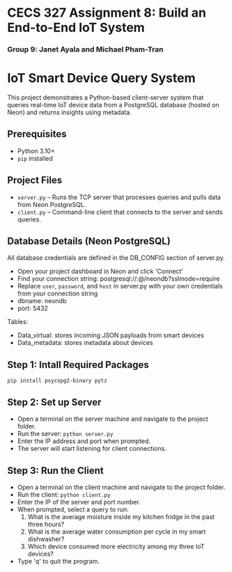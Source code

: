 # CECS 327 Assignment 8: Build an End-to-End IoT System  
### Group 9: Janet Ayala and Michael Pham-Tran  

# IoT Smart Device Query System  

This project demonstrates a Python-based client-server system that queries real-time IoT device data from a PostgreSQL database (hosted on Neon) and returns insights using metadata.  

## Prerequisites  
- Python 3.10+  
- `pip` installed  

## Project Files  
- `server.py` – Runs the TCP server that processes queries and pulls data from Neon PostgreSQL.
- `client.py` – Command-line client that connects to the server and sends queries.  

## Database Details (Neon PostgreSQL)  
All database credentials are defined in the DB_CONFIG section of server.py.  
- Open your project dashboard in Neon and click 'Connect'  
- Find your connection string: postgresql://<user>:<password>@<host>/neondb?sslmode=require  
- Replace `user`, `password`, and `host` in server.py with your own credentials from your connection string  
- dbname: neondb  
- port: 5432  

Tables:  
- Data_virtual: stores incoming JSON payloads from smart devices  
- Data_metadata: stores metadata about devices  

## Step 1: Intall Required Packages  
`pip install psycopg2-binary pytz`  

## Step 2: Set up Server
- Open a terminal on the server machine and navigate to the project folder.  
- Run the server: `python server.py`
- Enter the IP address and port when prompted.  
- The server will start listening for client connections.

## Step 3: Run the Client  
- Open a terminal on the client machine and navigate to the project folder.  
- Run the client: `python client.py`  
- Enter the IP of the server and port number.  
- When prompted, select a query to run:  
  1. What is the average moisture inside my kitchen fridge in the past three hours?  
  2. What is the average water consumption per cycle in my smart dishwasher?  
  3. Which device consumed more electricity among my three IoT devices?
- Type 'q' to quit the program.
